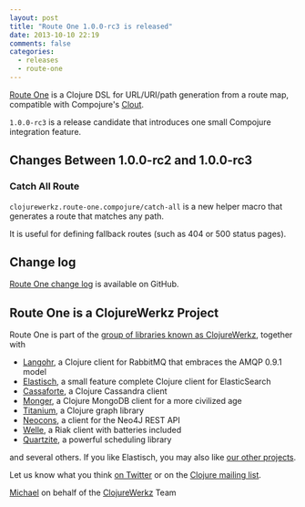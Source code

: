 ```yaml
---
layout: post
title: "Route One 1.0.0-rc3 is released"
date: 2013-10-10 22:19
comments: false
categories:
  - releases
  - route-one
---
```


[Route One](https://github.com/clojurewerkz/route-one) is a Clojure DSL for URL/URI/path generation
from a route map, compatible with Compojure's [Clout](https://github.com/weavejester/clout).

`1.0.0-rc3` is a release candidate that introduces one small Compojure
integration feature.


## Changes Between 1.0.0-rc2 and 1.0.0-rc3

### Catch All Route

`clojurewerkz.route-one.compojure/catch-all` is a new helper macro that
generates a route that matches any path.

It is useful for defining fallback routes (such as 404 or 500 status pages).



## Change log

[Route One change log](https://github.com/clojurewerkz/route-one/blob/master/ChangeLog.md) is available on GitHub.


## Route One is a ClojureWerkz Project

Route One is part of the [group of libraries known as ClojureWerkz](http://clojurewerkz.org), together with

 * [Langohr](http://clojurerabbitmq.info), a Clojure client for RabbitMQ that embraces the AMQP 0.9.1 model
 * [Elastisch](http://clojureelasticsearch.info), a small feature complete Clojure client for ElasticSearch
 * [Cassaforte](http://clojurecassandra.info), a Clojure Cassandra client
 * [Monger](http://clojuremongodb.info), a Clojure MongoDB client for a more civilized age
 * [Titanium](http://titanium.clojurewerkz.org), a Clojure graph library
 * [Neocons](http://clojureneo4j.info), a client for the Neo4J REST API
 * [Welle](http://clojureriak.info), a Riak client with batteries included
 * [Quartzite](http://clojurequartz.info), a powerful scheduling library

and several others. If you like Elastisch, you may also like [our other projects](http://clojurewerkz.org).

Let us know what you think [on Twitter](http://twitter.com/clojurewerkz) or on the [Clojure mailing list](https://groups.google.com/group/clojure).


[Michael](http://twitter.com/michaelklishin) on behalf of the [ClojureWerkz](http://clojurewerkz.org) Team
